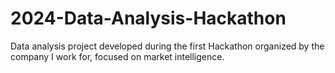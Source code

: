 # 2024-Data-Analysis-Hackathon
Data analysis project developed during the first Hackathon organized by the company I work for, focused on market intelligence. 
